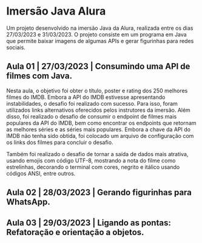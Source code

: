 # Imersão Java Alura

Um projeto desenvolvido na imersão Java da Alura, realizada entre os dias 27/03/2023 e 31/03/2023. O projeto consiste em um programa em Java que permite baixar imagens de algumas APIs e gerar figurinhas para redes sociais.

## Aula 01 | 27/03/2023 | Consumindo uma API de filmes com Java.

Nesta aula, o objetivo foi obter o título, poster e rating dos 250 melhores filmes do IMDB. Embora a API do IMDB estivesse apresentando instabilidades, o desafio foi realizado com sucesso. Para isso, foram utilizados links alternativos oferecidos pelos instrutores da imersão. Além disso, foi realizado o desafio de consumir o endpoint de filmes mais populares da API do IMDB, bem como encontrar os endpoints que retornam as melhores séries e as séries mais populares. Embora a chave da API do IMDB não tenha sido obtida, foi colocado um arquivo de configuração com os links dos filmes para concluir o desafio.

Também foi realizado o desafio de tornar a saída de dados mais atrativa, usando emojis com código UTF-8, mostrando a nota do filme como estrelinhas, decorando o terminal com cores, negrito e itálico usando códigos ANSI, entre outros.

## Aula 02 | 28/03/2023 | Gerando figurinhas para WhatsApp.

## Aula 03 | 29/03/2023 | Ligando as pontas: Refatoração e orientação a objetos.
